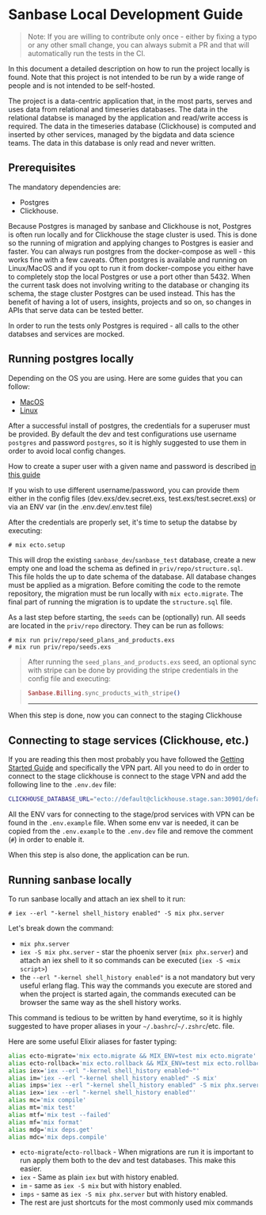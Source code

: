 # Sanbase Local Development Guide

> Note: If you are willing to contribute only once - either by fixing a typo or
> any other small change, you can always submit a PR and that will automatically
> run the tests in the CI.

In this document a detailed description on how to run the project locally is
found. Note that this project is not intended to be run by a wide range of
people and is not intended to be self-hosted.

The project is a data-centric application that, in the most parts, serves and
uses data from relational and timeseries databases. The data in the relational
databse is managed by the application and read/write access is required. The
data in the timeseries database (Clickhouse) is computed and inserted by other
services, managed by the bigdata and data science teams. The data in this
database is only read and never written.

## Prerequisites

The mandatory dependencies are:

- Postgres
- Clickhouse.

Because Postgres is managed by sanbase and Clickhouse is not, Postgres is often
run locally and for Clickhouse the stage cluster is used. This is done so the
running of migration and applying changes to Postgres is easier and faster. You
can always run postgres from the docker-compose as well - this works fine with a
few caveats. Often postgres is available and running on Linux/MacOS and if you
opt to run it from docker-compose you either have to completely stop the local
Postgres or use a port other than 5432. When the current task does not involving
writing to the database or changing its schema, the stage cluster Postgres can
be used instead. This has the benefit of having a lot of users, insights,
projects and so on, so changes in APIs that serve data can be tested better.

In order to run the tests only Postgres is required - all calls to the other
databses and services are mocked.

## Running postgres locally

Depending on the OS you are using. Here are some guides that you can follow:

- [MacOS](https://dataschool.com/learn-sql/how-to-start-a-postgresql-server-on-mac-os-x/)
- [Linux](http://postgresguide.com/setup/install.html)

After a successful install of postgres, the credentials for a superuser must be
provided. By default the dev and test configurations use username `postgres` and
password `postgres`, so it is highly suggested to use them in order to avoid
local config changes.

How to create a super user with a given name and password is described [in this
guide](https://tableplus.com/blog/2018/10/how-to-create-superuser-in-postgresql.html#:~:text=For%20the%20PostgreSQL%20verions%208.1,SUPERUSER%20WITH%20PASSWORD%20'passwordstring'%3B
)

If you wish to use different username/password, you can provide them either in
the config files (dev.exs/dev.secret.exs, test.exs/test.secret.exs) or via an ENV
var (in the .env.dev/.env.test file)

After the credentials are properly set, it's time to setup the databse by executing:

```console
# mix ecto.setup
```

This will drop the existing `sanbase_dev`/`sanbase_test` database, create a new
empty one and load the schema as defined in `priv/repo/structure.sql`. This file
holds the up to date schema of the database. All database changes must be
applied as a migration. Before comiting the code to the remote repository, the
migration must be run locally with `mix ecto.migrate`. The final part of running
the migration is to update the `structure.sql` file.

As a last step before starting, the `seeds` can be (optionally) run. All seeds
are located in the `priv/repo` directory. They can be run as follows:

```console
# mix run priv/repo/seed_plans_and_products.exs
# mix run priv/repo/seeds.exs
```

> After running the `seed_plans_and_products.exs` seed, an optional sync with stripe can be done by providing the stripe credentials in the config file and executing:

> ```elixir
> Sanbase.Billing.sync_products_with_stripe()
> ```
> ---

When this step is done, now you can connect to the staging Clickhouse

## Connecting to stage services (Clickhouse, etc.)

If you are reading this then most probably you have followed the [Getting Started Guide](https://github.com/santiment/devops/wiki/Getting-Started
) and specifically the VPN part. All you need to do in order to connect to the stage clickhouse is connect to the stage VPN and add the following line to the `.env.dev` file:

```bash
CLICKHOUSE_DATABASE_URL="ecto://default@clickhouse.stage.san:30901/default"
```

All the ENV vars for connecting to the stage/prod services with VPN can be found in the `.env.example` file. When some env var is needed, it can be copied from the `.env.example` to the `.env.dev` file and remove the comment (`#`) in order to enable it.

When this step is also done, the application can be run.

## Running sanbase locally

To run sanbase locally and attach an iex shell to it run:

```console
# iex --erl "-kernel shell_history enabled" -S mix phx.server
```

Let's break down the command:
- `mix phx.server`
- `iex -S mix phx.server` - star the phoenix server (`mix phx.server`) and attach an iex shell to it so commands can be executed (`iex -S <mix script>`)
- the `--erl "-kernel shell_history enabled"` is a not mandatory but very useful erlang flag. This way the commands you execute are stored and when the project is started again, the commands executed can be browser the same way as the shell history works.

This command is tedious to be written by hand everytime, so it is highly suggested to have proper aliases in your `~/.bashrc`/`~/.zshrc`/etc. file.

Here are some useful Elixir aliases for faster typing:

```bash
alias ecto-migrate='mix ecto.migrate && MIX_ENV=test mix ecto.migrate'
alias ecto-rollback='mix ecto.rollback && MIX_ENV=test mix ecto.rollback'
alias iex='iex --erl "-kernel shell_history enabled~"'
alias im='iex --erl "-kernel shell_history enabled" -S mix'
alias imps='iex --erl "-kernel shell_history enabled" -S mix phx.server'
alias iex='iex --erl "-kernel shell_history enabled"'
alias mc='mix compile'
alias mt='mix test'
alias mtf='mix test --failed'
alias mf='mix format'
alias mdg='mix deps.get'
alias mdc='mix deps.compile'
```

- `ecto-migrate`/`ecto-rollback` - When migrations are run it is important to run apply them both
to the dev and test databases. This make this easier.
- `iex` - Same as plain `iex` but with history enabled.
- `im` - same as `iex -S mix` but with history enabled.
- `imps` - same as `iex -S mix phx.server` but with history enabled.
- The rest are just shortcuts for the most commonly used mix commands
